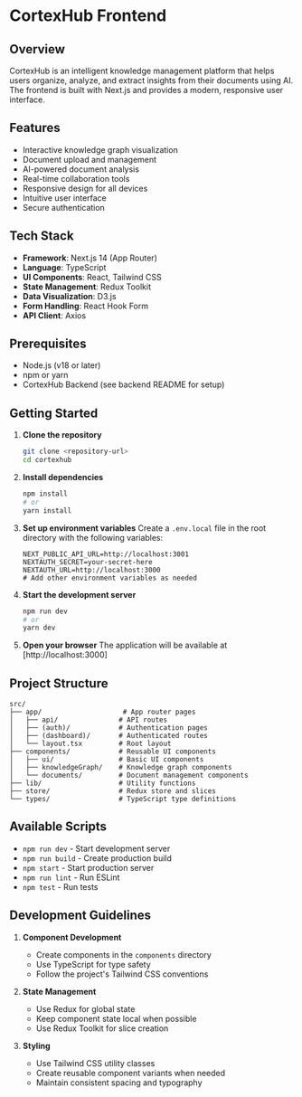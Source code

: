 # CortexHub Frontend

## Overview
CortexHub is an intelligent knowledge management platform that helps users organize, analyze, and extract insights from their documents using AI. The frontend is built with Next.js and provides a modern, responsive user interface.

## Features
- Interactive knowledge graph visualization
- Document upload and management
- AI-powered document analysis
- Real-time collaboration tools
- Responsive design for all devices
- Intuitive user interface
- Secure authentication

## Tech Stack
- **Framework**: Next.js 14 (App Router)
- **Language**: TypeScript
- **UI Components**: React, Tailwind CSS
- **State Management**: Redux Toolkit
- **Data Visualization**: D3.js
- **Form Handling**: React Hook Form
- **API Client**: Axios

## Prerequisites
- Node.js (v18 or later)
- npm or yarn
- CortexHub Backend (see backend README for setup)

## Getting Started

1. **Clone the repository**
   ```bash
   git clone <repository-url>
   cd cortexhub
   ```

2. **Install dependencies**
   ```bash
   npm install
   # or
   yarn install
   ```

3. **Set up environment variables**
   Create a `.env.local` file in the root directory with the following variables:
   ```env
   NEXT_PUBLIC_API_URL=http://localhost:3001
   NEXTAUTH_SECRET=your-secret-here
   NEXTAUTH_URL=http://localhost:3000
   # Add other environment variables as needed
   ```

4. **Start the development server**
   ```bash
   npm run dev
   # or
   yarn dev
   ```

5. **Open your browser**
   The application will be available at [http://localhost:3000]

## Project Structure

```
src/
├── app/                    # App router pages
│   ├── api/               # API routes
│   ├── (auth)/            # Authentication pages
│   ├── (dashboard)/       # Authenticated routes
│   └── layout.tsx         # Root layout
├── components/            # Reusable UI components
│   ├── ui/                # Basic UI components
│   ├── knowledgeGraph/    # Knowledge graph components
│   └── documents/         # Document management components
├── lib/                   # Utility functions
├── store/                 # Redux store and slices
└── types/                 # TypeScript type definitions
```

## Available Scripts

- `npm run dev` - Start development server
- `npm run build` - Create production build
- `npm start` - Start production server
- `npm run lint` - Run ESLint
- `npm test` - Run tests

## Development Guidelines

1. **Component Development**
   - Create components in the `components` directory
   - Use TypeScript for type safety
   - Follow the project's Tailwind CSS conventions

2. **State Management**
   - Use Redux for global state
   - Keep component state local when possible
   - Use Redux Toolkit for slice creation

3. **Styling**
   - Use Tailwind CSS utility classes
   - Create reusable component variants when needed
   - Maintain consistent spacing and typography